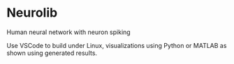 # Neurolib
Human neural network with neuron spiking

Use VSCode to build under Linux, visualizations using Python or MATLAB as shown using generated results.

